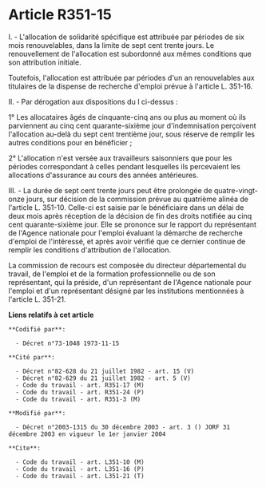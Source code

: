 # Article R351-15

I. - L'allocation de solidarité spécifique est attribuée par périodes de six mois renouvelables, dans la limite de sept cent
trente jours. Le renouvellement de l'allocation est subordonné aux mêmes conditions que son attribution initiale.

Toutefois, l'allocation est attribuée par périodes d'un an renouvelables aux titulaires de la dispense de recherche d'emploi
prévue à l'article L. 351-16.

II. - Par dérogation aux dispositions du I ci-dessus :

1° Les allocataires âgés de cinquante-cinq ans ou plus au moment où ils parviennent au cinq cent quarante-sixième jour
d'indemnisation perçoivent l'allocation au-delà du sept cent trentième jour, sous réserve de remplir les autres conditions
pour en bénéficier ;

2° L'allocation n'est versée aux travailleurs saisonniers que pour les périodes correspondant à celles pendant lesquelles ils
percevaient les allocations d'assurance au cours des années antérieures.

III. - La durée de sept cent trente jours peut être prolongée de quatre-vingt-onze jours, sur décision de la commission
prévue au quatrième alinéa de l'article L. 351-10. Celle-ci est saisie par le bénéficiaire dans un délai de deux mois après
réception de la décision de fin des droits notifiée au cinq cent quarante-sixième jour. Elle se prononce sur le rapport du
représentant de l'Agence nationale pour l'emploi évaluant la démarche de recherche d'emploi de l'intéressé, et après avoir
vérifié que ce dernier continue de remplir les conditions d'attribution de l'allocation.

La commission de recours est composée du directeur départemental du travail, de l'emploi et de la formation professionnelle
ou de son représentant, qui la préside, d'un représentant de l'Agence nationale pour l'emploi et d'un représentant désigné
par les institutions mentionnées à l'article L. 351-21.

**Liens relatifs à cet article**

	**Codifié par**:

	  - Décret n°73-1048 1973-11-15

	**Cité par**:

	  - Décret n°82-628 du 21 juillet 1982 - art. 15 (V)
	  - Décret n°82-629 du 21 juillet 1982 - art. 5 (V)
	  - Code du travail - art. R351-17 (M)
	  - Code du travail - art. R351-24 (P)
	  - Code du travail - art. R351-3 (M)

	**Modifié par**:

	  - Décret n°2003-1315 du 30 décembre 2003 - art. 3 () JORF 31 décembre 2003 en vigueur le 1er janvier 2004

	**Cite**:

	  - Code du travail - art. L351-10 (M)
	  - Code du travail - art. L351-16 (P)
	  - Code du travail - art. L351-21 (T)
